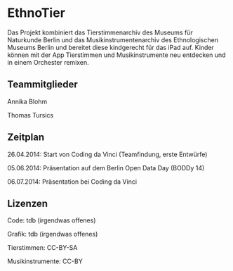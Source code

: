﻿EthnoTier
=========

Das Projekt kombiniert das Tierstimmenarchiv des Museums für Naturkunde Berlin und das Musikinstrumentenarchiv des Ethnologischen Museums Berlin und bereitet diese kindgerecht für das iPad auf. Kinder können mit der App Tierstimmen und Musikinstrumente neu entdecken und in einem Orchester remixen.

Teammitglieder
--------------

Annika Blohm

Thomas Tursics

Zeitplan
--------

26.04.2014: Start von Coding da Vinci (Teamfindung, erste Entwürfe)

05.06.2014: Präsentation auf dem Berlin Open Data Day (BODDy 14)

06.07.2014: Präsentation bei Coding da Vinci

Lizenzen
--------

Code: tdb (irgendwas offenes)

Grafik: tdb (irgendwas offenes)

Tierstimmen: CC-BY-SA

Musikinstrumente: CC-BY
